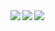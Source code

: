 <a href="https://github.com/anuraghazra/github-readme-stats">
  <img align="left" src="https://github-readme-stats.vercel.app/api?username=Nouchi-0703&show_icons=true&theme=cobalt" />
</a>
<a href="https://github.com/anuraghazra/github-readme-stats">
  <img align="left" src="https://github-readme-stats.vercel.app/api/top-langs/?username=Nouchi-0703&theme=cobalt" />
</a>

<a href="https://github.com/Nouchi-0703" target="_blank">
  <img src="https://grass-graph.moshimo.works/images/Nouchi-0703.png?rotate=0">
</a>
